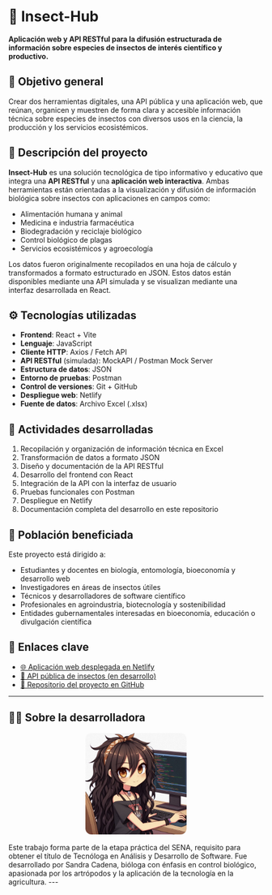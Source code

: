 # 🐞 Insect-Hub
**Aplicación web y API RESTful para la difusión estructurada de información sobre especies de insectos de interés científico y productivo.**

## 🧭 Objetivo general
Crear dos herramientas digitales, una API pública y una aplicación web, que reúnan, organicen y muestren de forma clara y accesible información técnica sobre especies de insectos con diversos usos en la ciencia, la producción y los servicios ecosistémicos.

## 📝 Descripción del proyecto
**Insect-Hub** es una solución tecnológica de tipo informativo y educativo que integra una **API RESTful** y una **aplicación web interactiva**. Ambas herramientas están orientadas a la visualización y difusión de información biológica sobre insectos con aplicaciones en campos como:
- Alimentación humana y animal  
- Medicina e industria farmacéutica  
- Biodegradación y reciclaje biológico  
- Control biológico de plagas  
- Servicios ecosistémicos y agroecología  

Los datos fueron originalmente recopilados en una hoja de cálculo y transformados a formato estructurado en JSON. Estos datos están disponibles mediante una API simulada y se visualizan mediante una interfaz desarrollada en React.

## ⚙️ Tecnologías utilizadas
- **Frontend**: React + Vite  
- **Lenguaje**: JavaScript  
- **Cliente HTTP**: Axios / Fetch API  
- **API RESTful** (simulada): MockAPI / Postman Mock Server  
- **Estructura de datos**: JSON  
- **Entorno de pruebas**: Postman  
- **Control de versiones**: Git + GitHub  
- **Despliegue web**: Netlify  
- **Fuente de datos**: Archivo Excel (.xlsx)  

## 📌 Actividades desarrolladas
1. Recopilación y organización de información técnica en Excel  
2. Transformación de datos a formato JSON  
3. Diseño y documentación de la API RESTful  
4. Desarrollo del frontend con React  
5. Integración de la API con la interfaz de usuario  
6. Pruebas funcionales con Postman  
7. Despliegue en Netlify  
8. Documentación completa del desarrollo en este repositorio  

## 👥 Población beneficiada
Este proyecto está dirigido a:
- Estudiantes y docentes en biología, entomología, bioeconomía y desarrollo web  
- Investigadores en áreas de insectos útiles  
- Técnicos y desarrolladores de software científico  
- Profesionales en agroindustria, biotecnología y sostenibilidad
- Entidades gubernamentales interesadas en bioeconomía, educación o divulgación científica

## 🚀 Enlaces clave
- [🌐 Aplicación web desplegada en Netlify](https://insect-hub.netlify.app/home)  
- [🔗 API pública de insectos (en desarrollo)](https://en_desarrollo.api)  
- [📁 Repositorio del proyecto en GitHub](https://github.com/Kdnastone/insect-hub)

---
## 🙋‍♀️ Sobre la desarrolladora
<p align="center">
  <img src="public/profile1.jpg" alt="Desarrolladora del proyecto" width="200" style="border-radius: 12px;">
</p>
Este trabajo forma parte de la etapa práctica del SENA, requisito para obtener el título de Tecnóloga en Análisis y Desarrollo de Software.
Fue desarrollado por Sandra Cadena, bióloga con énfasis en control biológico, apasionada por los artrópodos y la aplicación de la tecnología en la agricultura.
---